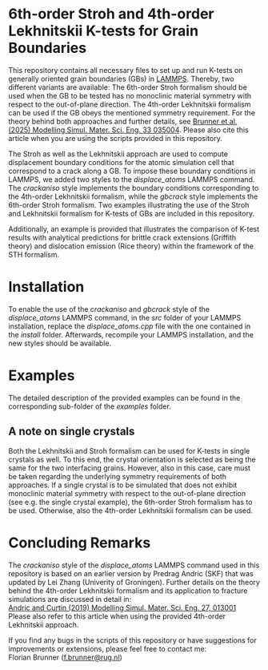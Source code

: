 # 6th-order Stroh and 4th-order Lekhnitskii K-tests for Grain Boundaries

This repository contains all necessary files to set up and run K-tests on generally oriented grain boundaries (GBs) in [LAMMPS](https://www.lammps.org). Thereby, two different variants are available: The 6th-order Stroh formalism should be used when the GB to be tested has no monoclinic material symmetry with respect to the out-of-plane direction. The 4th-order Lekhnitskii formalism can be used if the GB obeys the mentioned symmetry requirement. For the theory behind both approaches and further details, see  [Brunner et al. (2025) Modelling Simul. Mater. Sci. Eng. 33 035004](https://doi.org/10.1088/1361-651X/adba03). Please also cite this article when you are using the scripts provided in this repository.

The Stroh as well as the Lekhnitskii approach are used to compute displacement boundary conditions for the atomic simulation cell that correspond to a crack along a GB. To impose these boundary conditions in LAMMPS, we added two styles to the _displace_atoms_ LAMMPS command. The _crackaniso_ style implements the boundary conditions corresponding to the 4th-order Lekhnitskii formalism, while the _gbcrack_ style implements the 6th-order Stroh formalism. Two examples illustrating the use of the Stroh and Lekhnitskii formalism for K-tests of GBs are included in this repository.

Additionally, an example is provided that illustrates the comparison of K-test results with analytical predictions for brittle crack extensions (Griffith theory) and dislocation emission (Rice theory) within the framework of the STH formalism.   

# Installation

To enable the use of the _crackaniso_ and _gbcrack_ style of the _displace_atoms_ LAMMPS command, in the _src_ folder of your LAMMPS installation, replace the _displace_atoms.cpp_ file with the one contained in the _install_ folder. Afterwards, recompile your LAMMPS installation, and the new styles should be available.

# Examples 

The detailed description of the provided examples can be found in the corresponding sub-folder of the _examples_ folder. 

## A note on single crystals

Both the Lekhnitskii and Stroh formalism can be used for K-tests in single crystals as well. To this end, the crystal orientation is selected as being the same for the two interfacing grains. However, also in this case, care must be taken regarding the underlying symmetry requirements of both approaches. If a single crystal is to be simulated that does not exhibit monoclinic material symmetry with respect to the out-of-plane direction (see e.g. the single crystal example), the 6th-order Stroh formalism has to be used. Otherwise, also the 4th-order Lekhnitskii formalism can be used.      

# Concluding Remarks
The  _crackaniso_ style of the _displace_atoms_ LAMMPS command used in this repository is based on an earlier version by Predrag Andric (SKF) that was updated by Lei Zhang (Univerity of Groningen). Further details on the theory behind the 4th-order Lekhnitskii formalism and its application to fracture simulations are discussed in detail in: \
[Andric and Curtin (2019) Modelling Simul. Mater. Sci. Eng. 27, 013001](https://doi.org/10.1088/1361-651X/aae40c) \
Please also refer to this article when using the provided 4th-order Lekhnitskii approach.

If you find any bugs in the scripts of this repository or have suggestions for improvements or extensions, please feel free to contact me: \
Florian Brunner (f.brunner@rug.nl)
